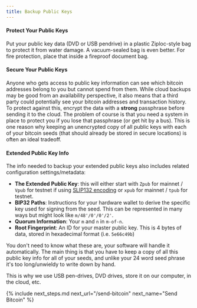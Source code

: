 ```yaml
---
title: Backup Public Keys
---
```



#### Protect Your Public Keys
Put your public key data (DVD or USB pendrive) in a plastic Ziploc-style bag to protect it from water damage.
A vacuum-sealed bag is even better.
For fire protection, place that inside a fireproof document bag.

#### Secure Your Public Keys
Anyone who gets access to public key information can see which bitcoin addresses belong to you but cannot spend from them.
While cloud backups may be good from an availability perspective, it also means that a third party could potentially see your bitcoin addresses and transaction history.
To protect against this, encrypt the data with a **strong** passphrase before sending it to the cloud.
The problem of course is that you need a system in place to protect you if you lose that passphrase (or get hit by a bus).
This is one reason why keeping an unencrypted copy of all public keys with each of your bitcoin seeds (that should already be stored in secure locations) is often an ideal tradeoff.

#### Extended Public Key Info
The info needed to backup your extended public keys also includes related configuration settings/metadata:
* **The Extended Public Key**: this will either start with `Zpub` for mainnet / `Vpub` for testnet if using [SLIP132 encoding](https://github.com/satoshilabs/slips/blob/master/slip-0132.md) or `xpub` for mainnet / `tpub` for testnet.
* **BIP32 Paths**: Instructions for your hardware wallet to derive the specific key used for signing from the seed. 
This can be represented in many ways but might look like `m/48'/0'/0'/2'`.
* **Quorum Information**: Your `m` and `n` in `m-of-n`.
* **Root Fingerprint**: An ID for your master public key. This is 4 bytes of data, stored in hexadecimal format (i.e. `5e66c49b`)

You don't need to know what these are, your software will handle it automatically.
The main thing is that you have to keep a copy of all this public key info for all of your seeds, and unlike your 24 word seed phrase it's too long/unwieldy to write down by hand.

This is why we use USB pen-drives, DVD drives, store it on our computer, in the cloud, etc.


{% include next_steps.md next_url="/send-bitcoin" next_name="Send Bitcoin" %}
